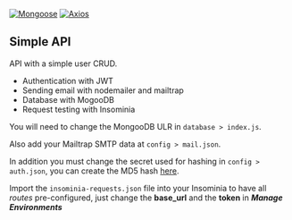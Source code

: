 [![Mongoose](https://img.shields.io/badge/mongoose-5.9.10-blgreenue)](https://mongoosejs.com/) [![Axios](https://img.shields.io/badge/express-4.17.1-red)](https://www.npmjs.com/package/express '![Express](https://img.shields.io/badge/express-4.17.1-red)')

## Simple API

API with a simple user CRUD.

- Authentication with JWT
- Sending email with nodemailer and mailtrap
- Database with MogooDB
- Request testing with Insominia

You will need to change the MongooDB ULR in `database > index.js`.

Also add your Mailtrap SMTP data at `config > mail.json`.

In addition you must change the secret used for hashing in `config > auth.json`, you can create the MD5 hash [here](https://www.md5hashgenerator.com/).

Import the `insominia-requests.json` file into your Insominia to have all _routes_ pre-configured, just change the **base_url** and the **token** in **_Manage Environments_**
